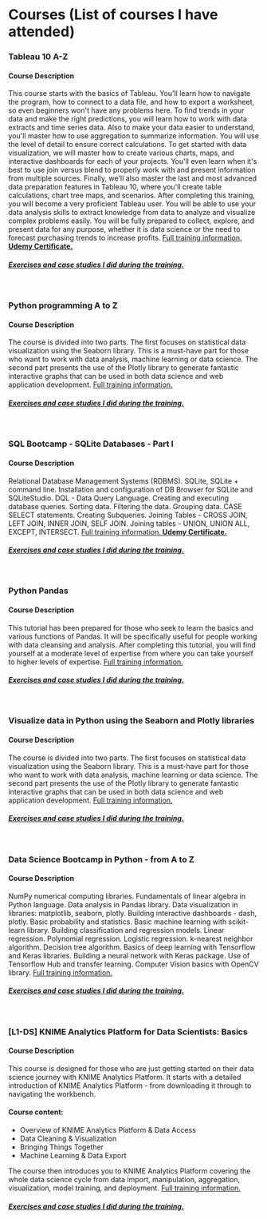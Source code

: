 # Courses (List of courses I have attended)

### Tableau 10 A-Z
#### Course Description
This course starts with the basics of Tableau. You'll learn how to navigate the program, how to connect to a data file, and how to export a worksheet, so even beginners won't have any problems here. To find trends in your data and make the right predictions, you will learn how to work with data extracts and time series data. Also to make your data easier to understand, you'll master how to use aggregation to summarize information. You will use the level of detail to ensure correct calculations. To get started with data visualization, we will master how to create various charts, maps, and interactive dashboards for each of your projects. You'll even learn when it's best to use join versus blend to properly work with and present information from multiple sources. Finally, we'll also master the last and most advanced data preparation features in Tableau 10, where you'll create table calculations, chart tree maps, and scenarios. After completing this training, you will become a very proficient Tableau user. You will be able to use your data analysis skills to extract knowledge from data to analyze and visualize complex problems easily. You will be fully prepared to collect, explore, and present data for any purpose, whether it is data science or the need to forecast purchasing trends to increase profits. [Full training information.](https://www.udemy.com/course/wizualizacje-danych-python/)**[ Udemy Certificate.](https://www.udemy.com/certificate/UC-afaa8ff3-ba2e-41fa-b32d-02288ff79a25/)**
&nbsp;
##### [Exercises and case studies I did during the training.](https://public.tableau.com/app/profile/kirill.eremenko)


&nbsp;
&nbsp;

### Python programming A to Z
#### Course Description
The course is divided into two parts. The first focuses on statistical data visualization using the Seaborn library. This is a must-have part for those who want to work with data analysis, machine learning or data science. The second part presents the use of the Plotly library to generate fantastic interactive graphs that can be used in both data science and web application development. [Full training information.](https://www.udemy.com/course/programowanie-w-jezyku-python/)
&nbsp;
##### [Exercises and case studies I did during the training.](https://github.com/MarcusMKappa/courses/tree/main/Python%20programming%20A%20to%20Z)


&nbsp;
&nbsp;

### SQL Bootcamp - SQLite Databases - Part I
#### Course Description
Relational Database Management Systems (RDBMS). SQLite, SQLite + command line. Installation and configuration of DB Browser for SQLite and SQLiteStudio. DQL - Data Query Language. Creating and executing database queries. Sorting data. Filtering the data. Grouping data. CASE SELECT statements. Creating Subqueries. Joining Tables - CROSS JOIN, LEFT JOIN, INNER JOIN, SELF JOIN. Joining tables - UNION, UNION ALL, EXCEPT, INTERSECT. [Full training information.](https://www.udemy.com/course/sql-bootcamp-bazy-danych-sqlite/)**[ Udemy Certificate.](https://www.udemy.com/certificate/UC-ba4d3756-0e8b-4820-bfab-7bc4979764f6/)**
&nbsp;
##### [Exercises and case studies I did during the training.](https://github.com/MarcusMKappa/courses/tree/main/SQL%20Bootcamp%20-%20Bazy%20danych%20SQLite%20-%20Part%20I)


&nbsp;
&nbsp;

### Python Pandas
#### Course Description
This tutorial has been prepared for those who seek to learn the basics and various functions of Pandas. It will be specifically useful for people working with data cleansing and analysis. After completing this tutorial, you will find yourself at a moderate level of expertise from where you can take yourself to higher levels of expertise. [Full training information.](https://www.tutorialspoint.com/python_pandas/index.htm)
&nbsp;
##### [Exercises and case studies I did during the training.](https://github.com/MarcusMKappa/courses/tree/main/Python%20Pandas)


&nbsp;
&nbsp;

### Visualize data in Python using the Seaborn and Plotly libraries
#### Course Description
The course is divided into two parts. The first focuses on statistical data visualization using the Seaborn library. This is a must-have part for those who want to work with data analysis, machine learning or data science. The second part presents the use of the Plotly library to generate fantastic interactive graphs that can be used in both data science and web application development. [Full training information.](https://www.udemy.com/course/wizualizacje-danych-python/)
&nbsp;
##### [Exercises and case studies I did during the training.](https://github.com/MarcusMKappa/courses/tree/main/Visualize%20data%20in%20Python%20using%20the%20Seaborn%20and%20Plotly%20libraries)


&nbsp;
&nbsp;

### Data Science Bootcamp in Python - from A to Z
#### Course Description
NumPy numerical computing libraries. Fundamentals of linear algebra in Python language. Data analysis in Pandas library. Data visualization in libraries: matplotlib, seaborn, plotly. Building interactive dashboards - dash, plotly. Basic probability and statistics. Basic machine learning with scikit-learn library. Building classification and regression models. Linear regression. Polynomial regression. Logistic regression. k-nearest neighbor algorithm. Decision tree algorithm. Basics of deep learning with Tensorflow and Keras libraries. Building a neural network with Keras package. Use of Tensorflow Hub and transfer learning. Computer Vision basics with OpenCV library. [Full training information.](https://www.udemy.com/course/data-science-bootcamp-python/)
&nbsp;
##### [Exercises and case studies I did during the training.](https://github.com/MarcusMKappa/courses/tree/main/Data%20Science%20Bootcamp%20in%20Python%20-%20from%20A%20to%20Z)


&nbsp;
&nbsp;

### [L1-DS] KNIME Analytics Platform for Data Scientists: Basics
#### Course Description
This course is designed for those who are just getting started on their data science journey with KNIME Analytics Platform. It starts with a detailed introduction of KNIME Analytics Platform - from downloading it through to navigating the workbench. 

#### Course content:
- Overview of KNIME Analytics Platform & Data Access
- Data Cleaning & Visualization
- Bringing Things Together
- Machine Learning & Data Export

The course then introduces you to KNIME Analytics Platform covering the whole data science cycle from data import, manipulation, aggregation, visualization, model training, and deployment. [Full training information.](https://www.knime.com/knime-self-paced-courses)
&nbsp;
##### [Exercises and case studies I did during the training.](https://hub.knime.com/knime/spaces/Education/latest/Self-Paced%20Courses/L1-DS%20KNIME%20Analytics%20Platform%20for%20Data%20Scientists%20-%20Basics/Solutions~6Mw2fuXbMWe6hP5p/)


&nbsp;
&nbsp;
